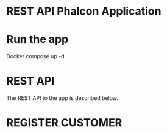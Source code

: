# REST API Phalcon Application
 

# Run the app
 Docker compose up -d 
 
# REST API
The REST API to the app is described below.
 
# REGISTER CUSTOMER

 



